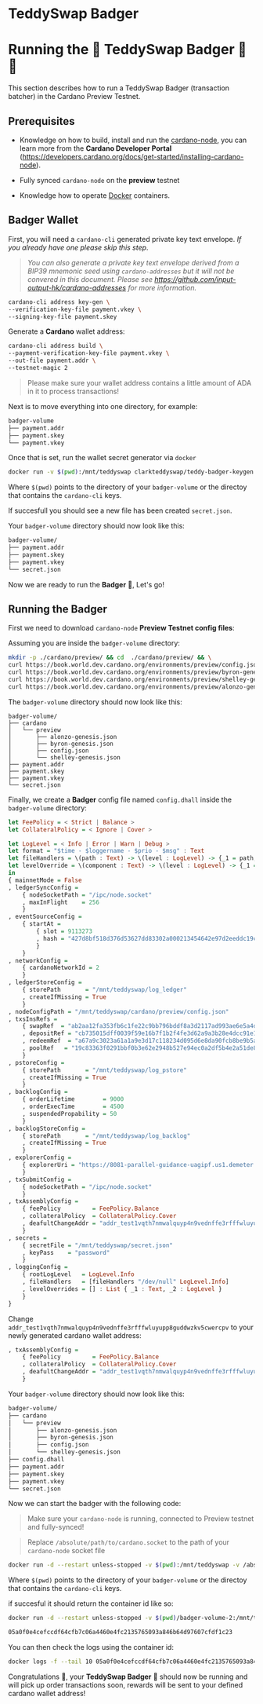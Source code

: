 # TeddySwap Badger

# Running the 🧸 TeddySwap Badger 🍯 🦡

This section describes how to run a TeddySwap Badger (transaction batcher) in the Cardano Preview Testnet.


## Prerequisites

- Knowledge on how to build, install and run the [cardano-node](https://github.com/input-output-hk/cardano-node), you can learn more from the **Cardano Developer Portal** (https://developers.cardano.org/docs/get-started/installing-cardano-node).

- Fully synced `cardano-node` on the **preview** testnet
- Knowledge how to operate [Docker](https://docker.io) containers.

## Badger Wallet

First, you will need a `cardano-cli` generated private key text envelope. *If you already have one please skip this step*. 

> *You can also generate a private key text envelope derived from a BIP39 mnemonic seed using `cardano-addresses` but it will not be convered in this document. Please see https://github.com/input-output-hk/cardano-addresses for more information.*

```sh
cardano-cli address key-gen \
--verification-key-file payment.vkey \
--signing-key-file payment.skey
```

Generate a **Cardano** wallet address:

```sh
cardano-cli address build \
--payment-verification-key-file payment.vkey \
--out-file payment.addr \
--testnet-magic 2
```

> Please make sure your wallet address contains a little amount of ADA in it to process transactions!

Next is to move everything into one directory, for example:

```sh
badger-volume
├── payment.addr
├── payment.skey
└── payment.vkey
```

Once that is set, run the wallet secret generator via `docker`

```sh
docker run -v $(pwd):/mnt/teddyswap clarkteddyswap/teddy-badger-keygen:patch-1
```

Where `$(pwd)` points to the directory of your `badger-volume` or the directoy that contains the `cardano-cli` keys.

If succesfull you should see a new file has been created `secret.json`.

Your `badger-volume` directory should now look like this:

```sh
badger-volume/
├── payment.addr
├── payment.skey
├── payment.vkey
└── secret.json
```

Now we are ready to run the **Badger** 🦡, Let's go!

## Running the Badger

First we need to download `cardano-node` **Preview Testnet config files**:

Assuming you are inside the `badger-volume` directory:
```sh
mkdir -p ./cardano/preview/ && cd  ./cardano/preview/ && \
curl https://book.world.dev.cardano.org/environments/preview/config.json --output config.json && \
curl https://book.world.dev.cardano.org/environments/preview/byron-genesis.json --output byron-genesis.json && \
curl https://book.world.dev.cardano.org/environments/preview/shelley-genesis.json --output shelley-genesis.json && \
curl https://book.world.dev.cardano.org/environments/preview/alonzo-genesis.json --output alonzo-genesis.json && cd ../../
```

The `badger-volume` directory should now look like this:

```
badger-volume/
├── cardano
│   └── preview
│       ├── alonzo-genesis.json
│       ├── byron-genesis.json
│       ├── config.json
│       └── shelley-genesis.json
├── payment.addr
├── payment.skey
├── payment.vkey
└── secret.json
```

Finally, we create a **Badger** config file named `config.dhall` inside the `badger-volume` directory:

```haskell config.dhall
let FeePolicy = < Strict | Balance >
let CollateralPolicy = < Ignore | Cover >

let LogLevel = < Info | Error | Warn | Debug >
let format = "$time - $loggername - $prio - $msg" : Text
let fileHandlers = \(path : Text) -> \(level : LogLevel) -> {_1 = path, _2 = level, _3 = format}
let levelOverride = \(component : Text) -> \(level : LogLevel) -> {_1 = component, _2 = level}
in
{ mainnetMode = False
, ledgerSyncConfig =
    { nodeSocketPath = "/ipc/node.socket"
    , maxInFlight    = 256
    }
, eventSourceConfig =
    { startAt =
        { slot = 9113273
        , hash = "427d8bf518d376d53627dd83302a000213454642e97d2eeddc19cdcc89abfe8b"
        }
    }
, networkConfig =
    { cardanoNetworkId = 2
    }
, ledgerStoreConfig =
    { storePath       = "/mnt/teddyswap/log_ledger"
    , createIfMissing = True
    }
, nodeConfigPath = "/mnt/teddyswap/cardano/preview/config.json"
, txsInsRefs = 
    { swapRef  = "ab2aa12fa353fb6c1fe22c9bb796bddf8a3d2117ad993ae6e5a4d18cf1804e34#0"
    , depositRef = "cb735015dff0039f59e16b7f1b2f4fe3d62a9a3b28e4dcc91e1828eff6788b4e#0"
    , redeemRef  = "a67a9c3023a61a1a9e3d17c118234d095d6e8da90fcb8be9b5a9cc532b8f6b75#0"
    , poolRef   = "19c83363f0291bbf0b3e62e2948b527e94ec0a2df5b4e2a51de85d1158632b7a#0"
    }
, pstoreConfig =
    { storePath       = "/mnt/teddyswap/log_pstore"
    , createIfMissing = True
    }
, backlogConfig =
    { orderLifetime        = 9000
    , orderExecTime        = 4500
    , suspendedPropability = 50
    }
, backlogStoreConfig =
    { storePath       = "/mnt/teddyswap/log_backlog"
    , createIfMissing = True
    }
, explorerConfig =
    { explorerUri = "https://8081-parallel-guidance-uagipf.us1.demeter.run/"
    }
, txSubmitConfig =
    { nodeSocketPath = "/ipc/node.socket"
    }
, txAssemblyConfig =
    { feePolicy         = FeePolicy.Balance
    , collateralPolicy  = CollateralPolicy.Cover
    , deafultChangeAddr = "addr_test1vqth7nmwalquyp4n9vednffe3rfffwluyupp8guddwzkv5cwercpv"
    }
, secrets =
    { secretFile = "/mnt/teddyswap/secret.json"
    , keyPass    = "password"
    }
, loggingConfig =
    { rootLogLevel   = LogLevel.Info
    , fileHandlers   = [fileHandlers "/dev/null" LogLevel.Info]
    , levelOverrides = [] : List { _1 : Text, _2 : LogLevel }
    }
}
```

Change `addr_test1vqth7nmwalquyp4n9vednffe3rfffwluyupp8guddwzkv5cwercpv` to your newly generated cardano wallet address:

```haskell
, txAssemblyConfig =
    { feePolicy         = FeePolicy.Balance
    , collateralPolicy  = CollateralPolicy.Cover
    , deafultChangeAddr = "addr_test1vqth7nmwalquyp4n9vednffe3rfffwluyupp8guddwzkv5cwercpv"
    }
```

Your `badger-volume` directory should now look like this:

```sh
badger-volume/
├── cardano
│   └── preview
│       ├── alonzo-genesis.json
│       ├── byron-genesis.json
│       ├── config.json
│       └── shelley-genesis.json
├── config.dhall
├── payment.addr
├── payment.skey
├── payment.vkey
└── secret.json
```


Now we can start the badger with the following code:

> Make sure your `cardano-node` is running, connected to Preview testnet and fully-synced!

> Replace `/absolute/path/to/cardano.socket` to the path of your `cardano-node` socket file

```sh
docker run -d --restart unless-stopped -v $(pwd):/mnt/teddyswap -v /absolute/path/to/cardano.socket:/ipc/node.socket clarkteddyswap/teddy-swap-badger:1649714b3794f8001f1de46cb37fc5e7ff0b2c84
```

Where `$(pwd)` points to the directory of your `badger-volume` or the directoy that contains the `cardano-cli` keys.

if succesful it should return the container id like so:

```sh
docker run -d --restart unless-stopped -v $(pwd)/badger-volume-2:/mnt/teddyswap -v /tmp/ipc/node.socket:/ipc/node.socket clarkteddyswap/teddy-swap-badger:1649714b3794f8001f1de46cb37fc5e7ff0b2c84

05a0f0e4cefccdf64cfb7c06a4460e4fc2135765093a846b64d97607cfdf1c23
```

You can then check the logs using the container id:
```sh
docker logs -f --tail 10 05a0f0e4cefccdf64cfb7c06a4460e4fc2135765093a846b64d97607cfdf1c23
```

Congratulations 🎊, your **TeddySwap Badger** 🦡 should now be running and will pick up order transactions soon, rewards will be sent to your defined cardano wallet address!
